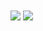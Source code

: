 <img align="center" src="https://github-readme-stats.vercel.app/api?username=proJM-Coding&show_icons=true&theme=dark" />
  
<img align="center" src="https://github-readme-stats.vercel.app/api/top-langs/?username=proJM-Coding&layout=compact&theme=dark" />
